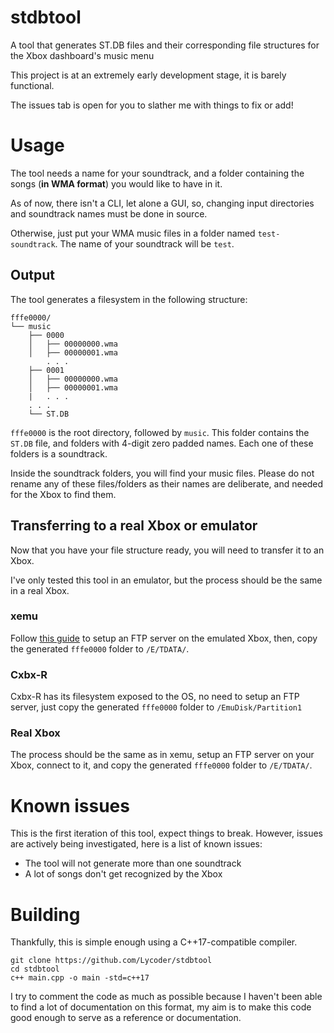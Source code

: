 # stdbtool
A tool that generates ST.DB files and their corresponding file structures for the Xbox dashboard's music menu

This project is at an extremely early development stage, it is barely functional.

The issues tab is open for you to slather me with things to fix or add!

# Usage
The tool needs a name for your soundtrack, and a folder containing the songs (**in WMA format**) you would like to have in it.

As of now, there isn't a CLI, let alone a GUI, so, changing input directories and soundtrack names must be done in source.

Otherwise, just put your WMA music files in a folder named `test-soundtrack`. The name of your soundtrack will be `test`.

## Output
The tool generates a filesystem in the following structure:
```
fffe0000/
└── music
    ├── 0000
    │   ├── 00000000.wma
    │   ├── 00000001.wma
        . . .
    ├── 0001
    │   ├── 00000000.wma
    │   ├── 00000001.wma
    |   . . .
    . . .
    └── ST.DB
```

`fffe0000` is the root directory, followed by `music`. This folder contains the `ST.DB` file, and folders with 4-digit zero padded names. Each one of these folders is a soundtrack.

Inside the soundtrack folders, you will find your music files. Please do not rename any of these files/folders as their names are deliberate, and needed for the Xbox to find them.

## Transferring to a real Xbox or emulator
Now that you have your file structure ready, you will need to transfer it to an Xbox.

I've only tested this tool in an emulator, but the process should be the same in a real Xbox.

### xemu
Follow [this guide](https://xemu.app/docs/ftp/) to setup an FTP server on the emulated Xbox, then, copy the generated `fffe0000` folder to `/E/TDATA/`.

### Cxbx-R
Cxbx-R has its filesystem exposed to the OS, no need to setup an FTP server, just copy the generated `fffe0000` folder to `/EmuDisk/Partition1`

### Real Xbox
The process should be the same as in xemu, setup an FTP server on your Xbox, connect to it, and copy the generated `fffe0000` folder to `/E/TDATA/`.

# Known issues
This is the first iteration of this tool, expect things to break. However, issues are actively being investigated, here is a list of known issues:
- The tool will not generate more than one soundtrack
- A lot of songs don't get recognized by the Xbox

# Building
Thankfully, this is simple enough using a C++17-compatible compiler.
```
git clone https://github.com/Lycoder/stdbtool
cd stdbtool
c++ main.cpp -o main -std=c++17
```

I try to comment the code as much as possible because I haven't been able to find a lot of documentation on this format, my aim is to make this code good enough to serve as a reference or documentation.
